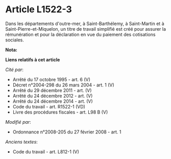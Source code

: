 # Article L1522-3

Dans les départements    d'outre-mer,  à Saint-Barthélemy, à Saint-Martin et à Saint-Pierre-et-Miquelon, un titre de travail
simplifié est créé pour assurer la rémunération et pour la déclaration en vue du paiement des cotisations sociales.

**Nota:**



**Liens relatifs à cet article**

_Cité par_:

  - Arrêté du 17 octobre 1995 - art. 6 (V)
  - Décret n°2004-298 du 26 mars 2004 - art. 1 (V)
  - Arrêté du 29 décembre 2011 - art. (V)
  - Arrêté du 24 décembre 2012 - art. (V)
  - Arrêté du 24 décembre 2014 - art. (V)
  - Code du travail - art. R1522-1 (VD)
  - Livre des procédures fiscales - art. L98 B (V)

_Modifié par_:

  - Ordonnance n°2008-205 du 27 février 2008 - art. 1

_Anciens textes_:

  - Code du travail - art. L812-1 (V)
